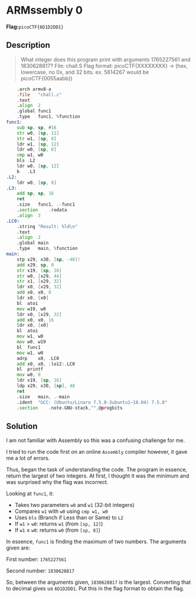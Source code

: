 # ARMssembly 0
__Flag:__`picoCTF{6D1D2DD1}`

## Description
> What integer does this program print with arguments 1765227561 and 1830628817? File: chall.S Flag format: picoCTF{XXXXXXXX} -> (hex, lowercase, no 0x, and 32 bits. ex. 5614267 would be picoCTF{0055aabb})
```asm
	.arch armv8-a
	.file	"chall.c"
	.text
	.align	2
	.global	func1
	.type	func1, %function
func1:
	sub	sp, sp, #16
	str	w0, [sp, 12]
	str	w1, [sp, 8]
	ldr	w1, [sp, 12]
	ldr	w0, [sp, 8]
	cmp	w1, w0
	bls	.L2
	ldr	w0, [sp, 12]
	b	.L3
.L2:
	ldr	w0, [sp, 8]
.L3:
	add	sp, sp, 16
	ret
	.size	func1, .-func1
	.section	.rodata
	.align	3
.LC0:
	.string	"Result: %ld\n"
	.text
	.align	2
	.global	main
	.type	main, %function
main:
	stp	x29, x30, [sp, -48]!
	add	x29, sp, 0
	str	x19, [sp, 16]
	str	w0, [x29, 44]
	str	x1, [x29, 32]
	ldr	x0, [x29, 32]
	add	x0, x0, 8
	ldr	x0, [x0]
	bl	atoi
	mov	w19, w0
	ldr	x0, [x29, 32]
	add	x0, x0, 16
	ldr	x0, [x0]
	bl	atoi
	mov	w1, w0
	mov	w0, w19
	bl	func1
	mov	w1, w0
	adrp	x0, .LC0
	add	x0, x0, :lo12:.LC0
	bl	printf
	mov	w0, 0
	ldr	x19, [sp, 16]
	ldp	x29, x30, [sp], 48
	ret
	.size	main, .-main
	.ident	"GCC: (Ubuntu/Linaro 7.5.0-3ubuntu1~18.04) 7.5.0"
	.section	.note.GNU-stack,"",@progbits
``` 
## Solution
I am not familiar with Assembly so this was a confusing challenge for me. 

I tried to run the code first on an online `Assembly` compiler however, it gave me a lot of errors. 

Thus, began the task of understanding the code. The program in essence, return the largest of two integers. At first, I thought it was the minimum and was surprised why the flag was incorrect.

Looking at `func1`, it:

* Takes two parameters `w0` and `w1` (32-bit integers)
* Compares `w1` with `w0` using `cmp w1, w0`
* Uses `bls` (Branch if Less than or Same) to `L2`
* If `w1` > `w0`: returns `w1` (from `[sp, 12]`)
* If `w1` ≤ `w0`: returns `w0` (from `[sp, 8]`)


In essence, `func1` is finding the maximum of two numbers.
The arguments given are:

First number: `1765227561`

Second number: `1830628817`

So, between the arguments given, `1830628817` is the largest. Converting that to decimal gives us `6D1D2DD1`. Put this in the flag format to obtain the flag.
